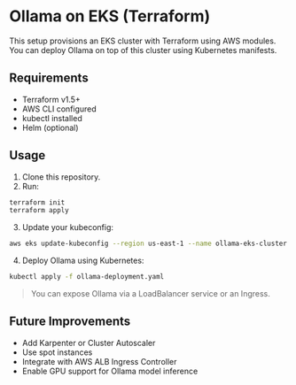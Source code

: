 # Ollama on EKS (Terraform)

This setup provisions an EKS cluster with Terraform using AWS modules. You can deploy Ollama on top of this cluster using Kubernetes manifests.

## Requirements

- Terraform v1.5+
- AWS CLI configured
- kubectl installed
- Helm (optional)

## Usage

1. Clone this repository.
2. Run:
```bash
terraform init
terraform apply
```

3. Update your kubeconfig:
```bash
aws eks update-kubeconfig --region us-east-1 --name ollama-eks-cluster
```

4. Deploy Ollama using Kubernetes:
```bash
kubectl apply -f ollama-deployment.yaml
```

> You can expose Ollama via a LoadBalancer service or an Ingress.

## Future Improvements

- Add Karpenter or Cluster Autoscaler
- Use spot instances
- Integrate with AWS ALB Ingress Controller
- Enable GPU support for Ollama model inference